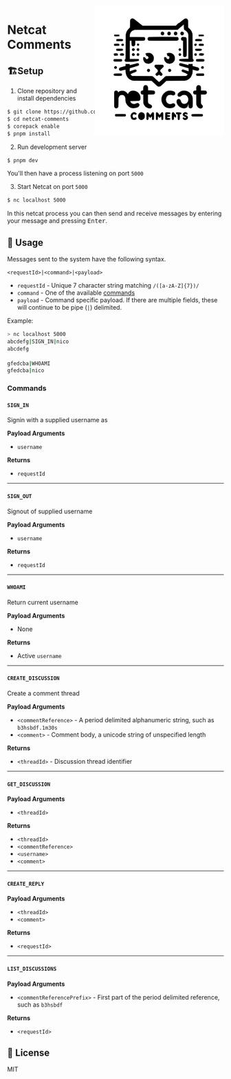 <img align="right" width="300px" src="netcat_logo.svg" alt="Netcat Comments Logo" />

# Netcat Comments

## 🏗️Setup

1. Clone repository and install dependencies

```bash
$ git clone https://github.com/ndom91/netcat-comments.git
$ cd netcat-comments
$ corepack enable
$ pnpm install
```

2. Run development server

```bash
$ pnpm dev
```

You'll then have a process listening on port `5000`

3. Start Netcat on port `5000`

```bash
$ nc localhost 5000
```

In this netcat process you can then send and receive messages by entering your message and pressing <kbd>Enter</kbd>.

## 👷 Usage

Messages sent to the system have the following syntax.

```
<requestId>|<command>|<payload>
```

- `requestId` - Unique 7 character string matching `/([a-zA-Z]{7})/`
- `command` - One of the available [commands](#Commands)
- `payload` - Command specific payload. If there are multiple fields, these will continue to be pipe (`|`) delimited.

Example:

```bash
> nc localhost 5000
abcdefg|SIGN_IN|nico
abcdefg

gfedcba|WHOAMI
gfedcba|nico
```

### Commands

#### `SIGN_IN` 

Signin with a supplied username as 

**Payload Arguments**
- `username`

**Returns**
- `requestId`

---

#### `SIGN_OUT` 
Signout of supplied username 

**Payload Arguments**
- `username`

**Returns**
- `requestId`

---

#### `WHOAMI` 

Return current username

**Payload Arguments**
- None

**Returns**
- Active `username`

---

#### `CREATE_DISCUSSION` 

Create a comment thread

**Payload Arguments**
- `<commentReference>` - A period delimited alphanumeric string, such as `b3hsbdf.1m30s`
- `<comment>` - Comment body, a unicode string of unspecified length

**Returns**
- `<threadId>` - Discussion thread identifier

---

#### `GET_DISCUSSION`

**Payload Arguments**
- `<threadId>`

**Returns**
- `<threadId>`
- `<commentReference>`
- `<username>`
- `<comment>`

---

#### `CREATE_REPLY`

**Payload Arguments**
- `<threadId>`
- `<comment>`

**Returns**
- `<requestId>`

---

#### `LIST_DISCUSSIONS`

**Payload Arguments**
- `<commentReferencePrefix>` - First part of the period delimited reference, such as `b3hsbdf`

**Returns**
- `<requestId>`

## 📝 License

MIT
